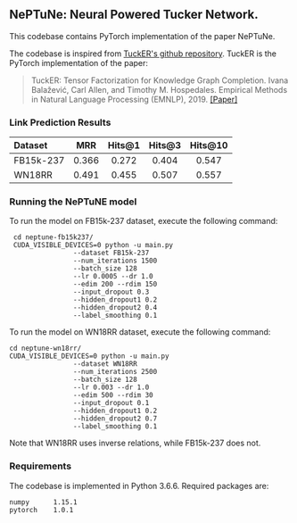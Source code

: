 ## NePTuNe: Neural Powered Tucker Network.

This codebase contains PyTorch implementation of the paper NePTuNe.

The codebase is inspired from [TuckER's github repository](https://github.com/ibalazevic/TuckER).
TuckER is the PyTorch implementation of the paper:

> TuckER: Tensor Factorization for Knowledge Graph Completion.
> Ivana Balažević, Carl Allen, and Timothy M. Hospedales.
> Empirical Methods in Natural Language Processing (EMNLP), 2019.
> [[Paper]](https://arxiv.org/pdf/1901.09590.pdf)

### Link Prediction Results

Dataset | MRR | Hits@1 | Hits@3 | Hits@10
:--- | :---: | :---: | :---: | :---:
FB15k-237 | 0.366 | 0.272 | 0.404 | 0.547 
WN18RR | 0.491 | 0.455 | 0.507 | 0.557 

### Running the NePTuNE model

To run the model on FB15k-237 dataset, execute the following command:

```
 cd neptune-fb15k237/
 CUDA_VISIBLE_DEVICES=0 python -u main.py 
                --dataset FB15k-237 
                --num_iterations 1500 
                --batch_size 128 
                --lr 0.0005 --dr 1.0 
                --edim 200 --rdim 150 
                --input_dropout 0.3
                --hidden_dropout1 0.2
                --hidden_dropout2 0.4 
                --label_smoothing 0.1
```

To run the model on WN18RR dataset, execute the following command:

```
cd neptune-wn18rr/
CUDA_VISIBLE_DEVICES=0 python -u main.py
                --dataset WN18RR 
                --num_iterations 2500
                --batch_size 128
                --lr 0.003 --dr 1.0
                --edim 500 --rdim 30
                --input_dropout 0.1
                --hidden_dropout1 0.2
                --hidden_dropout2 0.7
                --label_smoothing 0.1
```
Note that WN18RR uses inverse relations, while FB15k-237 does not.

### Requirements

The codebase is implemented in Python 3.6.6. Required packages are:

    numpy      1.15.1
    pytorch    1.0.1
